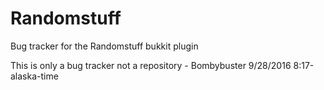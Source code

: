 # Randomstuff
Bug tracker for the Randomstuff bukkit plugin


This is only a bug tracker not a repository - Bombybuster 9/28/2016 8:17-alaska-time
